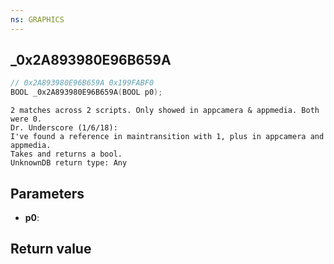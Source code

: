 ```yaml
---
ns: GRAPHICS
---
```

## _0x2A893980E96B659A

```c
// 0x2A893980E96B659A 0x199FABF0
BOOL _0x2A893980E96B659A(BOOL p0);
```

```
2 matches across 2 scripts. Only showed in appcamera & appmedia. Both were 0.  
Dr. Underscore (1/6/18):  
I've found a reference in maintransition with 1, plus in appcamera and appmedia.  
Takes and returns a bool.  
UnknownDB return type: Any
```

## Parameters
* **p0**: 

## Return value

